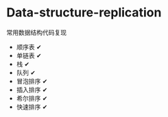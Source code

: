 # Data-structure-replication
常用数据结构代码复现
* 顺序表 ✔
* 单链表 ✔
* 栈 ✔
* 队列 ✔
* 冒泡排序 ✔
* 插入排序 ✔
* 希尔排序 ✔
* 快速排序 ✔
